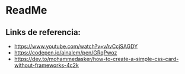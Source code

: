 # ReadMe #

## Links de referencia: ##
* https://www.youtube.com/watch?v=vAvCcjSAGDY 
* https://codepen.io/ainalem/pen/GRqPwoz
* https://dev.to/mohammedasker/how-to-create-a-simple-css-card-without-frameworks-4c2k